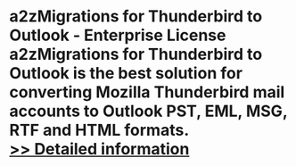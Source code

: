 # a2zMigrations for Thunderbird to Outlook - Enterprise License<br />a2zMigrations for Thunderbird to Outlook is the best solution for converting Mozilla Thunderbird mail accounts to Outlook PST, EML, MSG, RTF and HTML formats.<br />[>> Detailed information](https://secure.shareit.com/shareit/product.html?productid=300959862&affiliateid=200057808)